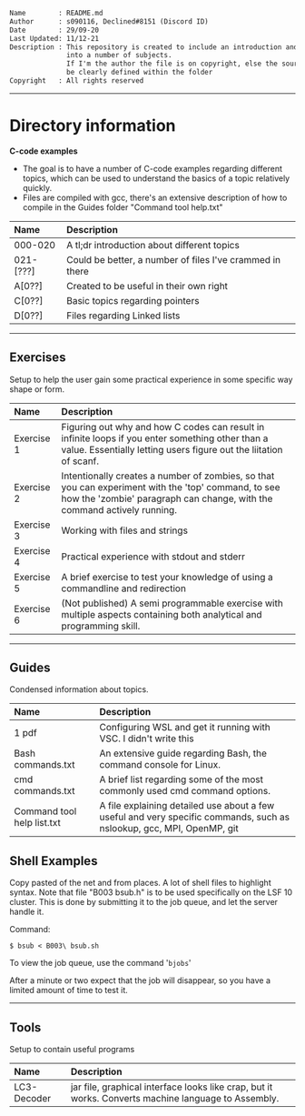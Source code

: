 ```txt
Name        : README.md
Author      : s090116, Declined#8151 (Discord ID) 
Date        : 29/09-20
Last Updated: 11/12-21
Description : This repository is created to include an introduction and overview
              into a number of subjects.
              If I'm the author the file is on copyright, else the source should
              be clearly defined within the folder
Copyright   : All rights reserved
```

***

# Directory information

**C-code examples** 
* The goal is to have a number of C-code examples regarding different topics, which can be used to understand the basics of a topic relatively quickly.
* Files are compiled with gcc, there's an extensive description of how to compile in the Guides folder "Command tool help.txt"

| Name | Description |
|:-----|:-----|
| 000-020    | A tl;dr introduction about different topics |
| 021-[???]  | Could be better, a number of files I've crammed in there |
| A[0??]     | Created to be useful in their own right |
| C[0??]     | Basic topics regarding pointers |
| D[0??]     | Files regarding Linked lists |

***

## Exercises
Setup to help the user gain some practical experience in some specific way shape or form.

| Name | Description |
|:-----|:-----|
| Exercise 1 | Figuring out why and how C codes can result in infinite loops if you enter something other than a value. Essentially letting users figure out the liitation of scanf.
| Exercise 2 | Intentionally creates a number of zombies, so that you can experiment with the 'top' command, to see how the 'zombie' paragraph can change, with the command actively running.
| Exercise 3 | Working with files and strings
| Exercise 4 | Practical experience with stdout and stderr
| Exercise 5 | A brief exercise to test your knowledge of using a commandline and redirection
| Exercise 6 | (Not published) A semi programmable exercise with multiple aspects containing both analytical and programming skill.

***

## Guides
Condensed information about topics.

| Name | Description |
|:-----|:-----|
| 1 pdf       | Configuring WSL and get it running with VSC. I didn't write this |
| Bash commands.txt | An extensive guide regarding Bash, the command console for Linux. |
| cmd commands.txt | A brief list regarding some of the most commonly used cmd command options. |
| Command tool help list.txt | A file explaining detailed use about a few useful and very specific commands, such as nslookup, gcc, MPI, OpenMP, git |

## Shell Examples
Copy pasted of the net and from places.
A lot of shell files to highlight syntax.
Note that file "B003 bsub.h" is to be used specifically on the LSF 10 cluster.
This is done by submitting it to the job queue, and let the server handle it.

Command:

`$ bsub < B003\ bsub.sh` 

To view the job queue, use the command '`bjobs`'

After a minute or two expect that the job will disappear, so you have a limited amount of time to test it.

***

## Tools
Setup to contain useful programs

| Name | Description |
|:-----|:-----|
| LC3-Decoder | jar file, graphical interface looks like crap, but it works. Converts machine language to Assembly. |


